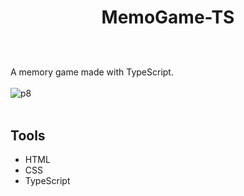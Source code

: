 # <p align="center">MemoGame-TS</p>
<br></br>
A memory game made with TypeScript. 
<br></br>
![p8](https://github.com/Nogreff/Project4/assets/100097970/e9445000-6235-4c5f-8ae3-d2fc9a707e82)
<br></br>
## Tools
* HTML
* CSS
* TypeScript
